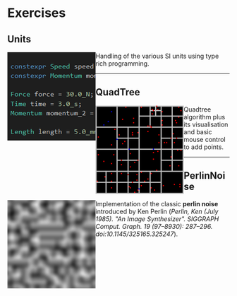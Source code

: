 # Exercises
## Units
<img align="left" width="200" height="200" src="doc/units.png">

Handling of the various SI units using type rich programming.

---

## QuadTree
<img align="left" width="200" height="200" src="doc/quad.png">

Quadtree algorithm plus its visualisation and basic mouse control to add points.

---

## PerlinNoise
<img align="left" width="200" height="200" src="doc/perlin.png">

Implementation of the classic **perlin noise** introduced by Ken Perlin (*Perlin, Ken (July 1985). "An Image Synthesizer". SIGGRAPH Comput. Graph. 19 (97–8930): 287–296. doi:10.1145/325165.325247*).
